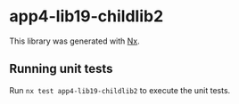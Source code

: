 # app4-lib19-childlib2

This library was generated with [Nx](https://nx.dev).

## Running unit tests

Run `nx test app4-lib19-childlib2` to execute the unit tests.
